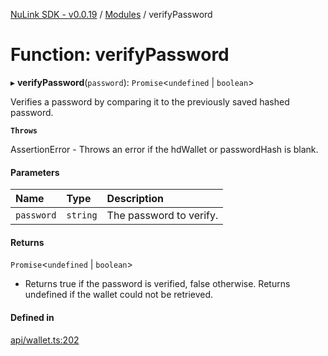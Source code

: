 [NuLink SDK - v0.0.19](../README.md) / [Modules](../modules.md) / verifyPassword

# Function: verifyPassword

▸ **verifyPassword**(`password`): `Promise`<`undefined` \| `boolean`\>

Verifies a password by comparing it to the previously saved hashed password.

**`Throws`**

AssertionError - Throws an error if the hdWallet or passwordHash is blank.

#### Parameters

| Name | Type | Description |
| :------ | :------ | :------ |
| `password` | `string` | The password to verify. |

#### Returns

`Promise`<`undefined` \| `boolean`\>

- Returns true if the password is verified, false otherwise. Returns undefined if the wallet could not be retrieved.

#### Defined in

[api/wallet.ts:202](https://github.com/NuLink-network/nulink-sdk/blob/3448e77/src/api/wallet.ts#L202)
